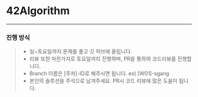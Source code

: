 # 42Algorithm
<hr/>

### 진행 방식
> + 일~토요일까지 문제를 풀고 깃 허브에 올립니다.
> + 리뷰 또한 마찬가지로 토요일까지 진행하며, PR을 통하여 코드리뷰를 진행합니다.
> + Branch 이름은 [주차]-ID로 해주시면 됩니다. 
>       ex) [W01]-sgang
> + 본인의 솔루션을 주석으로 남겨주세요. PR시 코드 리뷰에 많은 도움이 됩니다.
###
